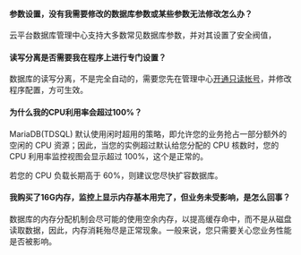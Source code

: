 #### 参数设置，没有我需要修改的数据库参数或某些参数无法修改怎么办？
云平台数据库管理中心支持大多数常见数据库参数，并对其设置了安全阀值，

#### 读写分离是否需要我在程序上进行专门设置？
数据库的读写分离，不是完全自动的，需要您先在管理中心[开通只读帐号](https://cloud.tencent.com/document/product/237/2081)，并修改程序配置，方可生效。

#### 为什么我的CPU利用率会超过100%？
MariaDB(TDSQL) 默认使用闲时超用的策略，即允许您的业务抢占一部分额外的空闲的 CPU 资源；因此，当您的实例超过默认给您分配的 CPU 核数时，您的 CPU 利用率监控视图会显示超过 100%，这个是正常的。

若您的 CPU 负载长期高于 60%，则建议您尽快扩容数据库。

#### 我购买了16G内存，监控上显示内存基本用完了，但业务未受影响，是怎么回事？
数据库的内存分配机制会尽可能的使用空余内存，以提高缓存命中，而不是从磁盘读取数据，因此，内存消耗殆尽是正常现象。一般来说，您只需要关心您业务性能是否被影响。



